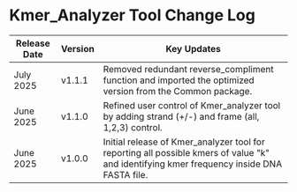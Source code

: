 # Kmer_Analyzer Tool Change Log

| Release Date | Version | Key Updates |
|--------------|---------|-------------|
| July 2025    | v1.1.1  | Removed redundant reverse_compliment function and imported the optimized version from the Common package. |
| June 2025    | v1.1.0  | Refined user control of Kmer_analyzer tool by adding strand (+/-) and frame (all, 1,2,3) control. |
| June 2025    | v1.0.0  | Initial release of Kmer_analyzer tool for reporting all possible kmers of value "k" and identifying kmer frequency inside DNA FASTA file. |
